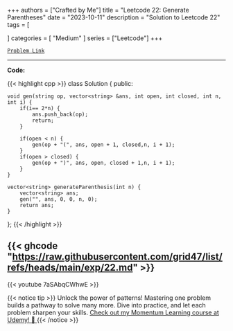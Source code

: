 
+++
authors = ["Crafted by Me"]
title = "Leetcode 22: Generate Parentheses"
date = "2023-10-11"
description = "Solution to Leetcode 22"
tags = [
    
]
categories = [
    "Medium"
]
series = ["Leetcode"]
+++



[`Problem Link`](https://leetcode.com/problems/generate-parentheses/description/)

---

**Code:**

{{< highlight cpp >}}
class Solution {
public:
    
    void gen(string op, vector<string> &ans, int open, int closed, int n, int i) {
        if(i== 2*n) {
            ans.push_back(op);
            return;
        }
        
        if(open < n) {
            gen(op + "(", ans, open + 1, closed,n, i + 1);
        }
        if(open > closed) {
            gen(op + ")", ans, open, closed + 1,n, i + 1);
        }
    }
    
    vector<string> generateParenthesis(int n) {
        vector<string> ans;
        gen("", ans, 0, 0, n, 0);
        return ans;
    }
};
{{< /highlight >}}

{{< ghcode "https://raw.githubusercontent.com/grid47/list/refs/heads/main/exp/22.md" >}}
---
{{< youtube 7aSAbqCWhwE >}}

{{< notice tip >}}
Unlock the power of patterns! Mastering one problem builds a pathway to solve many more. Dive into practice, and let each problem sharpen your skills. [Check out my Momentum Learning course at Udemy! 🚀 ](https://www.udemy.com/course/algorithms-and-data-structures-in-cpp/)
{{< /notice >}}

